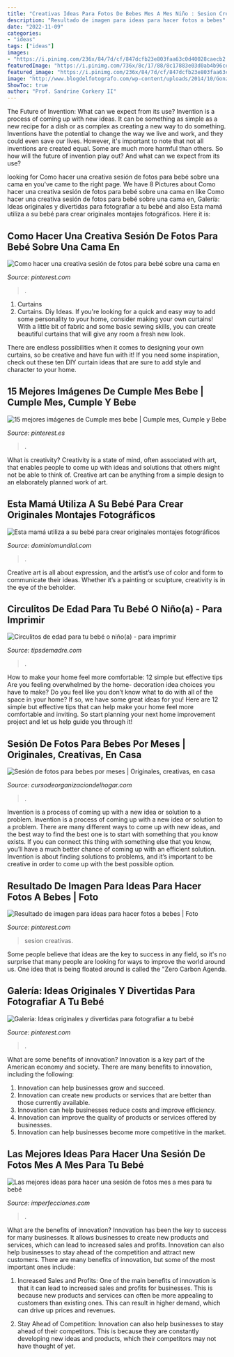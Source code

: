 ```yaml
---
title: "Creativas Ideas Para Fotos De Bebes Mes A Mes Niño : Sesion Creativas"
description: "Resultado de imagen para ideas para hacer fotos a bebes"
date: "2022-11-09"
categories:
- "ideas"
tags: ["ideas"]
images:
- "https://i.pinimg.com/236x/84/7d/cf/847dcfb23e803faa63c0d40028caecb2.jpg"
featuredImage: "https://i.pinimg.com/736x/8c/17/88/8c17883e03d0ab4b96ce604a668b5a8e.jpg"
featured_image: "https://i.pinimg.com/236x/84/7d/cf/847dcfb23e803faa63c0d40028caecb2.jpg"
image: "http://www.blogdelfotografo.com/wp-content/uploads/2014/10/Gonzalo-Merat.jpg"
ShowToc: true
author: "Prof. Sandrine Corkery II"
---
```



The Future of Invention: What can we expect from its use?
Invention is a process of coming up with new ideas. It can be something as simple as a new recipe for a dish or as complex as creating a new way to do something. Inventions have the potential to change the way we live and work, and they could even save our lives. However, it's important to note that not all inventions are created equal. Some are much more harmful than others. So how will the future of invention play out? And what can we expect from its use?

	

		
looking for Como hacer una creativa sesión de fotos para bebé sobre una cama en you've came to the right page. We have 8 Pictures about Como hacer una creativa sesión de fotos para bebé sobre una cama en like Como hacer una creativa sesión de fotos para bebé sobre una cama en, Galería: Ideas originales y divertidas para fotografiar a tu bebé and also Esta mamá utiliza a su bebé para crear originales montajes fotográficos. Here it is:
		
    
## Como Hacer Una Creativa Sesión De Fotos Para Bebé Sobre Una Cama En

<img loading=lazy src="https://i.pinimg.com/736x/8c/17/88/8c17883e03d0ab4b96ce604a668b5a8e.jpg" onerror="this.onerror=null;this.src='https://tse4.mm.bing.net/th?id=OIP.HUp5Tnw9c7oxYF92leae4QHaFx&amp;pid=15.1';" alt="Como hacer una creativa sesión de fotos para bebé sobre una cama en">

_Source: pinterest.com_

>. 

	

1. Curtains
1. Curtains. Diy Ideas.
If you're looking for a quick and easy way to add some personality to your home, consider making your own curtains! With a little bit of fabric and some basic sewing skills, you can create beautiful curtains that will give any room a fresh new look.

There are endless possibilities when it comes to designing your own curtains, so be creative and have fun with it! If you need some inspiration, check out these ten DIY curtain ideas that are sure to add style and character to your home.

    
## 15 Mejores Imágenes De Cumple Mes Bebe | Cumple Mes, Cumple Y Bebe

<img loading=lazy src="https://i.pinimg.com/236x/84/7d/cf/847dcfb23e803faa63c0d40028caecb2.jpg" onerror="this.onerror=null;this.src='https://tse4.mm.bing.net/th?id=OIP.zTBWcHFxpO94Lg39Obhi2QAAAA&amp;pid=15.1';" alt="15 mejores imágenes de Cumple mes bebe | Cumple mes, Cumple y Bebe">

_Source: pinterest.es_

>. 

	

What is creativity?
Creativity is a state of mind, often associated with art, that enables people to come up with ideas and solutions that others might not be able to think of. Creative art can be anything from a simple design to an elaborately planned work of art.

    
## Esta Mamá Utiliza A Su Bebé Para Crear Originales Montajes Fotográficos

<img loading=lazy src="http://dominiomundial.com/wp-content/uploads/2014/12/montajes-bebe-6.jpg" onerror="this.onerror=null;this.src='https://tse2.mm.bing.net/th?id=OIP.DqQNRi6_dVrQ-LZxpqNe3wHaHa&amp;pid=15.1';" alt="Esta mamá utiliza a su bebé para crear originales montajes fotográficos">

_Source: dominiomundial.com_

>. 

	

Creative art is all about expression, and the artist’s use of color and form to communicate their ideas. Whether it’s a painting or sculpture, creativity is in the eye of the beholder.

    
## Circulitos De Edad Para Tu Bebé O Niño(a) - Para Imprimir

<img loading=lazy src="https://tipsdemadre.com/wp-content/uploads/2015/09/circulo_nina02_anos.jpg" onerror="this.onerror=null;this.src='https://tse2.mm.bing.net/th?id=OIP.QbKm0RRwUu7JLHdMEuZa3wHaJl&amp;pid=15.1';" alt="Circulitos de edad para tu bebé o niño(a) - para imprimir">

_Source: tipsdemadre.com_

>. 

	

How to make your home feel more comfortable: 12 simple but effective tips
Are you feeling overwhelmed by the home- decoration idea choices you have to make? Do you feel like you don’t know what to do with all of the space in your home? If so, we have some great ideas for you! Here are 12 simple but effective tips that can help make your home feel more comfortable and inviting. So start planning your next home improvement project and let us help guide you through it!

    
## Sesión De Fotos Para Bebes Por Meses | Originales, Creativas, En Casa

<img loading=lazy src="https://cursodeorganizaciondelhogar.com/wp-content/uploads/2017/08/ideas-para-la-fotografía-que-enmarca-los-primeros-doce-meses-del-bebe-5.jpg" onerror="this.onerror=null;this.src='https://tse4.mm.bing.net/th?id=OIP.nyogOynE5zLEusxaQHts3AHaJD&amp;pid=15.1';" alt="Sesión de fotos para bebes por meses | Originales, creativas, en casa">

_Source: cursodeorganizaciondelhogar.com_

>. 

	

Invention is a process of coming up with a new idea or solution to a problem.
Invention is a process of coming up with a new idea or solution to a problem. There are many different ways to come up with new ideas, and the best way to find the best one is to start with something that you know exists. If you can connect this thing with something else that you know, you’ll have a much better chance of coming up with an efficient solution. Invention is about finding solutions to problems, and it’s important to be creative in order to come up with the best possible option.

    
## Resultado De Imagen Para Ideas Para Hacer Fotos A Bebes | Foto

<img loading=lazy src="https://i.pinimg.com/originals/a6/65/e4/a665e48abdd36f7085eec5f74bc96760.jpg" onerror="this.onerror=null;this.src='https://tse3.mm.bing.net/th?id=OIP.bWEUemDHZSwAkKkentmTHgHaF-&amp;pid=15.1';" alt="Resultado de imagen para ideas para hacer fotos a bebes | Foto">

_Source: pinterest.com_

>sesion creativas. 

	

Some people believe that ideas are the key to success in any field, so it's no surprise that many people are looking for ways to improve the world around us. One idea that is being floated around is called the "Zero Carbon Agenda.

    
## Galería: Ideas Originales Y Divertidas Para Fotografiar A Tu Bebé

<img loading=lazy src="https://i.pinimg.com/736x/61/d0/da/61d0daf52210b50a3d2a32f21b750892.jpg" onerror="this.onerror=null;this.src='https://tse3.mm.bing.net/th?id=OIP.4_CU7S1obP9ERJ0MgSmEBgHaEy&amp;pid=15.1';" alt="Galería: Ideas originales y divertidas para fotografiar a tu bebé">

_Source: pinterest.com_

>. 

	

What are some benefits of innovation?
Innovation is a key part of the American economy and society. There are many benefits to innovation, including the following: 
1. Innovation can help businesses grow and succeed. 
2. Innovation can create new products or services that are better than those currently available. 
3. Innovation can help businesses reduce costs and improve efficiency. 
4. Innovation can improve the quality of products or services offered by businesses. 
5. Innovation can help businesses become more competitive in the market.

    
## Las Mejores Ideas Para Hacer Una Sesión De Fotos Mes A Mes Para Tu Bebé

<img loading=lazy src="http://www.blogdelfotografo.com/wp-content/uploads/2014/10/Gonzalo-Merat.jpg" onerror="this.onerror=null;this.src='https://tse1.mm.bing.net/th?id=OIP.ffj_5A7y2XJYYPzOeQYItwHaJk&amp;pid=15.1';" alt="Las mejores ideas para hacer una sesión de fotos mes a mes para tu bebé">

_Source: imperfecciones.com_

>. 

	

What are the benefits of innovation?
Innovation has been the key to success for many businesses. It allows businesses to create new products and services, which can lead to increased sales and profits. Innovation can also help businesses to stay ahead of the competition and attract new customers.
There are many benefits of innovation, but some of the most important ones include:

1) Increased Sales and Profits: One of the main benefits of innovation is that it can lead to increased sales and profits for businesses. This is because new products and services can often be more appealing to customers than existing ones. This can result in higher demand, which can drive up prices and revenues.

2) Stay Ahead of Competition: Innovation can also help businesses to stay ahead of their competitors. This is because they are constantly developing new ideas and products, which their competitors may not have thought of yet.

